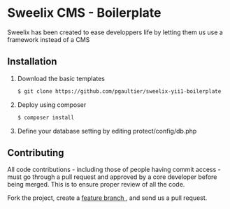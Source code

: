 Sweelix CMS - Boilerplate
=========================

Sweelix has been created to ease developpers life by letting them us use a framework instead of a CMS

Installation
------------

1. Download the basic templates

	``` sh
	$ git clone https://github.com/pgaultier/sweelix-yii1-boilerplate
	```

2. Deploy using composer

	``` sh
	$ composer install
	```

3. Define your database setting by editing protect/config/db.php

Contributing
------------

All code contributions - including those of people having commit access -
must go through a pull request and approved by a core developer before being
merged. This is to ensure proper review of all the code.

Fork the project, create a [feature branch ](http://nvie.com/posts/a-successful-git-branching-model/), and send us a pull request.

